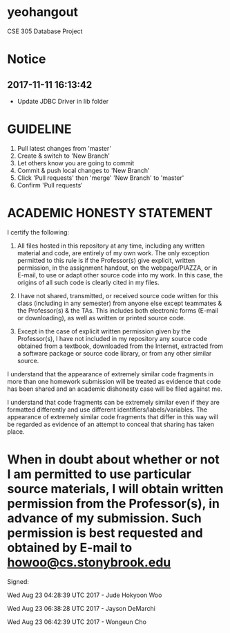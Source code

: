 # yeohangout
CSE 305 Database Project
# Notice
## 2017-11-11 16:13:42
- Update JDBC Driver in lib folder

GUIDELINE
================================================================================
1. Pull latest changes from 'master'
2. Create & switch to 'New Branch'
3. Let others know you are going to commit
4. Commit & push local changes to 'New Branch'
5. Click 'Pull requests' then 'merge' 'New Branch' to 'master'
6. Confirm 'Pull requests'

ACADEMIC HONESTY STATEMENT
================================================================================
I certify the following:

1. All files hosted in this repository at any time, including any written
material and code, are entirely of my own work. The only exception permitted to
this rule is if the Professor(s) give explicit, written permission, in the
assignment handout, on the webpage/PIAZZA, or in E-mail, to use or adapt other
source code into my work. In this case, the origins of all such code is clearly
cited in my files.

2. I have not shared, transmitted, or received source code written for this
class (including in any semester) from anyone else except teammates & the Professor(s)
& the TAs. This includes both electronic forms (E-mail or downloading), as well as
written or printed source code.

3. Except in the case of explicit written permission given by the Professor(s),
I have not included in my repository any source code obtained from a textbook,
downloaded from the Internet, extracted from a software package or source code
library, or from any other similar source.

I understand that the appearance of extremely similar code fragments in more
than one homework submission will be treated as evidence that code has been
shared and an academic dishonesty case will be filed against me.

I understand that code fragments can be extremely similar even if they are
formatted differently and use different identifiers/labels/variables. The
appearance of extremely similar code fragments that differ in this way will be
regarded as evidence of an attempt to conceal that sharing has taken place.

When in doubt about whether or not I am permitted to use particular source
materials, I will obtain written permission from the Professor(s), in advance of
my submission. Such permission is best requested and obtained by E-mail to
howoo@cs.stonybrook.edu
================================================================================
Signed:

Wed Aug 23 04:28:39 UTC 2017 - Jude Hokyoon Woo

Wed Aug 23 06:38:28 UTC 2017 - Jayson DeMarchi

Wed Aug 23 06:42:39 UTC 2017 - Wongeun Cho

